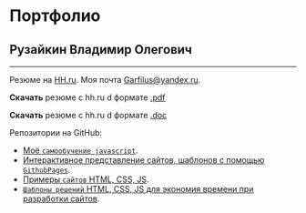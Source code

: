 # Портфолио
## Рузайкин Владимир Олегович
--------
Резюме на [HH.ru](https://hh.ru/resume/3999d9ddff064a9a120039ed1f70336e62516d). Моя почта Garfilus@yandex.ru.

**Скачать** резюме с hh.ru d формате [.pdf](https://hh.ru/resume_converter/%D0%A0%D1%83%D0%B7%D0%B0%D0%B9%D0%BA%D0%B8%D0%BD%20%D0%92%D0%BB%D0%B0%D0%B4%D0%B8%D0%BC%D0%B8%D1%80%20%D0%9E%D0%BB%D0%B5%D0%B3%D0%BE%D0%B2%D0%B8%D1%87.pdf?hash=3999d9ddff064a9a120039ed1f70336e62516d&type=pdf&hhtmSource=resume_view&hhtmFrom=user_resumes_list)

**Скачать** резюме с hh.ru d формате [.doc](https://hh.ru/resume_converter/%D0%A0%D1%83%D0%B7%D0%B0%D0%B9%D0%BA%D0%B8%D0%BD%20%D0%92%D0%BB%D0%B0%D0%B4%D0%B8%D0%BC%D0%B8%D1%80%20%D0%9E%D0%BB%D0%B5%D0%B3%D0%BE%D0%B2%D0%B8%D1%87.doc?hash=3999d9ddff064a9a120039ed1f70336e62516d&type=rtf&hhtmSource=resume_view&hhtmFrom=user_resumes_list)


Репозитории на GitHub:
 - [Моё `самообучение javascript`](https://github.com/Garfildus/js-practice). 
 - [Интерактивное представление сайтов, шаблонов с помощью `GithubPages`](https://github.com/Garfildus/TemplateGitPages).
 - [Примеры `сайтов` HTML, CSS, JS](https://github.com/Garfildus/Sites). 
 - [`Шаблоны решений` HTML, CSS, JS для экономия времени при разработки сайтов](https://github.com/Garfildus/TemplateForWeb).
